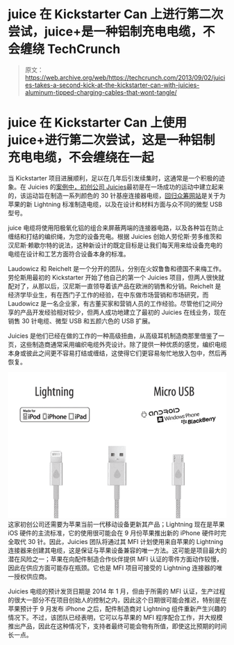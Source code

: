 # juice 在 Kickstarter Can 上进行第二次尝试，juice+是一种铝制充电电缆，不会缠绕 TechCrunch

> 原文：<https://web.archive.org/web/https://techcrunch.com/2013/09/02/juicies-takes-a-second-kick-at-the-kickstarter-can-with-juicies-aluminum-tipped-charging-cables-that-wont-tangle/>

# juice 在 Kickstarter Can 上使用 juice+进行第二次尝试，这是一种铝制充电电缆，不会缠绕在一起

当 Kickstarter 项目进展顺利，足以在几年后引发续集时，这通常是一个积极的迹象。在 Juicies 的[案例中，初创公司 Juicies](https://web.archive.org/web/20221210001529/https://beta.techcrunch.com/2011/04/22/happy-day-of-special-significance-to-many-religions-we-have-brightly-colored-iphone-cables-for-you/ "Happy Day Of Special Significance To Many Religions! We Have Brightly Colored iPhone Cables For You!")最初是在一场成功的运动中建立起来的，该运动旨在制造一系列颜色的 30 针基座连接器电缆，[回归众筹网站](https://web.archive.org/web/20221210001529/http://www.kickstarter.com/projects/laudowicz/juicies-for-iphone-android-blackberry-and-windows)是关于为苹果的新 Lightning 标准制造电缆，以及在设计和材料方面与众不同的微型 USB 型号。

juice 电缆将使用阳极氧化铝的组合来屏蔽两端的连接器电路，以及各种旨在防止缠结和打结的编织绳，为您的设备充电。根据 Juicies 创始人劳伦斯·劳多维茨和汉尼斯·赖歇尔特的说法，这种新设计的既定目标是让我们每天用来给设备充电的电缆在设计和工艺方面符合设备本身的标准。

Laudowicz 和 Reichelt 是一个分开的团队，分别在火奴鲁鲁和德国不来梅工作。劳伦斯用最初的 Kickstarter 开始了他自己的第一个 Juicies 项目，但两人很快就配对了，从那以后，汉尼斯一直领导着该产品在欧洲的销售和分销。Reichelt 是经济学毕业生，有在西门子工作的经验，在中东做市场营销和市场研究，而 Laudowicz 是一名企业家，有古董买家和营销人员的工作经验。尽管他们之间分享的产品开发经验相对较少，但两人成功地建立了最初的 Juicies 在线业务，现在销售 30 针电缆、微型 USB 和五颜六色的 USB 扩展。

Juicies 是他们已经在做的工作的一种高级扭曲，从高级耳机制造商那里借鉴了一页，这些制造商通常采用编织电缆外壳设计。除了提供一种优质的感觉，编织电缆本身或彼此之间更不容易打结或缠结，这使得它们更容易匆忙地放入包中，然后再恢复。

[![ae8be89d5f3521d7baadcf67cb2acac9_large](img/ac58611f5372c4ab5db893eef3b62d2e.png)](https://web.archive.org/web/20221210001529/https://beta.techcrunch.com/wp-content/uploads/2013/09/ae8be89d5f3521d7baadcf67cb2acac9_large.jpg) 这家初创公司还需要为苹果当前一代移动设备更新其产品；Lightning 现在是苹果 iOS 硬件的主流标准，它的使用很可能会在 9 月份苹果推出新的 iPhone 硬件时完全取代 30 针。因此，Juicies 团队将通过其 MFI 计划使用来自苹果的 Lightning 连接器来创建其电缆，这是保证与苹果设备兼容的唯一方法。这可能是项目最大的潜在风险之一；苹果在向配件制造合作伙伴提供 MFI 认证的零件方面动作较慢，因此在供应方面可能存在瓶颈。它也是 MFI 项目可接受的 Lightning 连接器的唯一授权供应商。

Juicies 电缆的预计发货日期是 2014 年 1 月，但由于所需的 MFI 认证，生产过程的很大一部分不在项目创始人的控制之内，因此这个日期很可能会推迟，特别是在苹果预计于 9 月发布 iPhone 之后，配件制造商对 Lightning 组件重新产生兴趣的情况下。不过，该团队已经表明，它可以与苹果的 MFI 程序配合工作，并大规模推出产品，因此在这种情况下，支持者最终可能会物有所值，即使这比预期的时间长一点。
